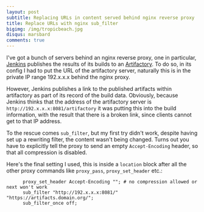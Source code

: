 ```yaml
---
layout: post
subtitle: Replacing URLs in content served behind nginx reverse proxy
title: Replace URLs with nginx sub_filter
bigimg: /img/tropicbeach.jpg
disqus: marsbard
comments: true
---
```


I've got a bunch of servers behind an nginx reverse proxy, one in particular, 
[Jenkins](https://jenkins.io) publishes the results of its builds to an 
[Artifactory](https://www.jfrog.com/artifactory/). To do so, in its config
I had to put the URL of the artifactory server, naturally this is in the 
private IP range 192.x.x.x behind the nginx proxy.

However, Jenkins publishes a link to the published artifacts within artifactory as part of its
record of the build data. Obviously, because Jenkins thinks that the address of 
the artifactory server is `http://192.x.x.x:8081/artifactory` it was putting this
into the build information, with the result that there is a broken link, since clients
cannot get to that IP address.

To the rescue comes `sub_filter`, but my first try didn't work, despite having set up
a rewriting filter, the content wasn't being changed. Turns out you have to explicitly 
tell the proxy to send an empty `Accept-Encoding` header, so that all compression is 
disabled.

Here's the final setting I used, this is inside a `location` block after all the other 
proxy commands like `proxy_pass`, `proxy_set_header` etc.:

```
      proxy_set_header Accept-Encoding ""; # no compression allowed or next won't work
      sub_filter "http://192.x.x.x:8081/" "https://artifacts.domain.org/";
      sub_filter_once off;

```
